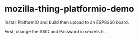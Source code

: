 # mozilla-thing-platformio-demo

Install PlatformIO and build then upload to an ESP8266 board.

First, change the SSID and Password in secrets.h .